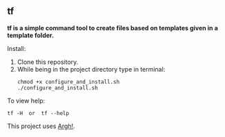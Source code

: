 ## tf
**tf is a simple command tool to create files based on templates given in a template folder.**

Install:
1. Clone this repository. 
2. While being in the project directory type in terminal:
    ```
    chmod +x configure_and_install.sh
    ./configure_and_install.sh
    ```

To view help:
```
tf -H  or  tf --help 
```

This project uses [Argh!](https://github.com/adishavit/argh).